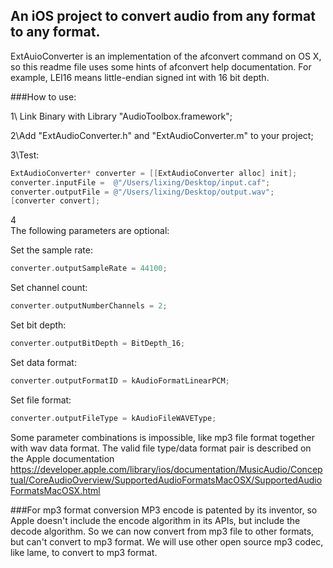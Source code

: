 ## An iOS project to convert audio from any format to any format.</br>
ExtAuioConverter is an implementation of the afconvert command on OS X, </br>
so this readme file uses some hints of afconvert help documentation. For example, LEI16 means little-endian signed int with 16 bit depth.

###How to use:

1\ Link Binary with Library "AudioToolbox.framework";

2\Add "ExtAudioConverter.h" and "ExtAudioConverter.m" to your project;

3\Test:
```objective-c
ExtAudioConverter* converter = [[ExtAudioConverter alloc] init];
converter.inputFile =  @"/Users/lixing/Desktop/input.caf";
converter.outputFile = @"/Users/lixing/Desktop/output.wav";
[converter convert];
```
4\
The following parameters are optional:</br>

Set the sample rate:</br>
```objective-c
converter.outputSampleRate = 44100;
```
Set channel count:</br>
```objective-c
converter.outputNumberChannels = 2;
```

Set bit depth:</br>
```objective-c
converter.outputBitDepth = BitDepth_16;
```
Set data format:</br>
```objective-c
converter.outputFormatID = kAudioFormatLinearPCM;
```
Set file format:</br>
```objective-c
converter.outputFileType = kAudioFileWAVEType;
```

Some parameter combinations is impossible, like mp3 file format together with wav data format.
The valid file type/data format pair is described on the Apple documentation https://developer.apple.com/library/ios/documentation/MusicAudio/Conceptual/CoreAudioOverview/SupportedAudioFormatsMacOSX/SupportedAudioFormatsMacOSX.html



###For mp3 format conversion
MP3 encode is patented by its inventor, so Apple doesn't include the encode algorithm in its APIs, but include the decode algorithm.
So we can now convert from mp3 file to other formats, but can't convert to mp3 format.
We will use other open source mp3 codec, like lame, to convert to mp3 format.

